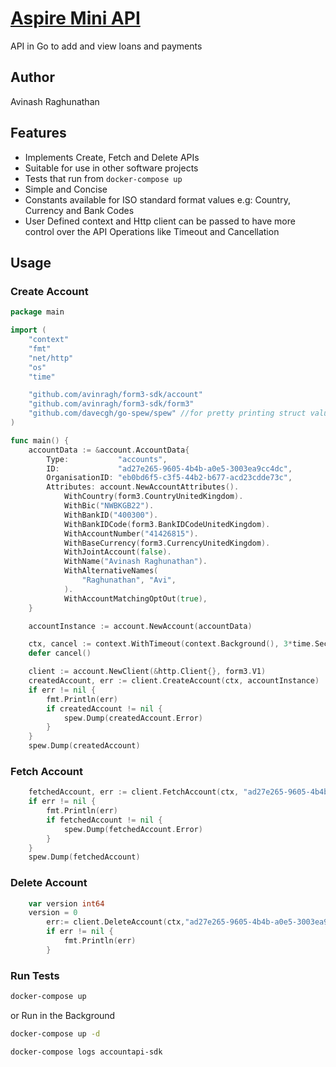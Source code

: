 # [Aspire Mini API](https://github.com/avinragh/aspire)

API in Go to add and view loans and payments

## Author
Avinash Raghunathan

## Features

* Implements Create, Fetch and Delete APIs
* Suitable for use in other software projects
* Tests that run from `docker-compose up`
* Simple and Concise
* Constants available for ISO standard format values e.g: Country, Currency and Bank Codes
* User Defined context and Http client can be passed to have more control over the API Operations like Timeout and Cancellation

## Usage

### Create Account

```go
package main

import (
	"context"
	"fmt"
	"net/http"
	"os"
	"time"

	"github.com/avinragh/form3-sdk/account"
	"github.com/avinragh/form3-sdk/form3"
	"github.com/davecgh/go-spew/spew" //for pretty printing struct values
)

func main() {
	accountData := &account.AccountData{
		Type:           "accounts",
		ID:             "ad27e265-9605-4b4b-a0e5-3003ea9cc4dc",
		OrganisationID: "eb0bd6f5-c3f5-44b2-b677-acd23cdde73c",
		Attributes: account.NewAccountAttributes().
			WithCountry(form3.CountryUnitedKingdom).
			WithBic("NWBKGB22").
			WithBankID("400300").
			WithBankIDCode(form3.BankIDCodeUnitedKingdom).
			WithAccountNumber("41426815").
			WithBaseCurrency(form3.CurrencyUnitedKingdom).
			WithJointAccount(false).
			WithName("Avinash Raghunathan").
			WithAlternativeNames(
				"Raghunathan", "Avi",
			).
			WithAccountMatchingOptOut(true),
	}

	accountInstance := account.NewAccount(accountData)

	ctx, cancel := context.WithTimeout(context.Background(), 3*time.Second)
	defer cancel()

	client := account.NewClient(&http.Client{}, form3.V1)
	createdAccount, err := client.CreateAccount(ctx, accountInstance)
	if err != nil {
		fmt.Println(err)
		if createdAccount != nil {
			spew.Dump(createdAccount.Error)
		}
	}
	spew.Dump(createdAccount)
```

### Fetch Account

```go
	fetchedAccount, err := client.FetchAccount(ctx, "ad27e265-9605-4b4b-a0e5-3003ea9cc4dc")
	if err != nil {
		fmt.Println(err)
		if fetchedAccount != nil {
			spew.Dump(fetchedAccount.Error)
		}
	}
	spew.Dump(fetchedAccount)
```

### Delete Account

```go
	var version int64
	version = 0
    	err:= client.DeleteAccount(ctx,"ad27e265-9605-4b4b-a0e5-3003ea9cc4dc",version)
    	if err != nil {
        	fmt.Println(err)
    	}
```

### Run Tests

```bash
docker-compose up
```
or Run in the Background

```bash
docker-compose up -d
```
```bash
docker-compose logs accountapi-sdk
```



